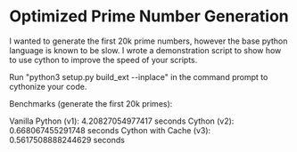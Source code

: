 # Optimized Prime Number Generation

I wanted to generate the first 20k prime numbers, however the base python language is known to be slow. I wrote a demonstration script to show how to use cython to improve the speed of your scripts.

Run "python3 setup.py build_ext --inplace" in the command prompt to cythonize your code.

Benchmarks (generate the first 20k primes):

Vanilla Python (v1): 4.20827054977417 seconds
Cython (v2): 0.668067455291748 seconds
Cython with Cache (v3): 0.5617508888244629 seconds

